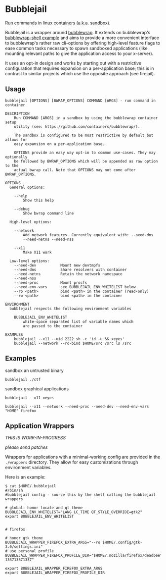 # Bubblejail

Run commands in linux containers (a.k.a. sandbox).

Bubblejail is a wrapper around [bubblewrap](https://github.com/containers/bubblewrap/).
It extends on bubblewrap's
[bubblewrap-shell example](https://github.com/containers/bubblewrap/blob/b8e6e1159e63045679ae57b8b379b39eae7798a6/demos/bubblewrap-shell.sh)
and aims to provide a more convenient interface to bubblewrap's rather raw
cli-options by offering high-level feature flags to ease common tasks necessary
to spawn sandboxed applications (like mounting relevant paths to give the
application access to your x-server).

It uses an opt-in design and works by starting out with a restrictive configuration
that requires expansion on a per-application base; this is in contrast to
similar projects which use the opposite approach (see firejail).

## Usage

```
bubblejail [OPTIONS] [BWRAP_OPTIONS] COMMAND [ARGS] - run command in container

DESCRIPTION
	Run COMMAND [ARGS] in a sandbox by using the bubblewrap container setup
	utility (see: https://github.com/containers/bubblewrap/).

	The sandbox is configured to be most restrictive by default but allows for
	easy expansion on a per-application base.

	OPTIONS provide an easy way opt-in to common use-cases. They may optionally
	be followed by BWRAP_OPTIONS which will be appended as raw option to the
	actual bwrap call. Note that OPTIONS may not come after BWRAP_OPTIONS.

OPTIONS
  General options:

	--help
		Show this help

	--debug
		Show bwrap command line

  High-level options:

	--network
		Add network features. Currently equivalent with: --need-dns
		--need-netns --need-nss

	--x11
		Make X11 work

  Low-level options:
	--need-dev           Mount new devtmpfs
	--need-dns           Share resolvers with container
	--need-netns         Retain the network namespace
	--need-nss
	--need-proc          Mount procfs
	--need-env-vars      see BUBBLEJAIL_ENV_WHITELIST below
	--ro <path>          bind <path> in the container (read-only)
	--rw <path>          bind <path> in the container

ENVIRONMENT
  bubblejail respects the following environment variables

	BUBBLEJAIL_ENV_WHITELIST
		white-space separated list of variable names which
		are passed to the container

EXAMPLES
	bubblejail --x11 --uid 2222 sh -c 'id -u && xeyes'
	bubblejail --network --ro-bind $HOME/src /src ls /src
```

## Examples

sandbox an untrusted binary
```
bubblejail ./ctf
```

sandbox graphical applications
```
bubblejail --x11 xeyes

bubblejail --x11 --network --need-proc --need-dev --need-env-vars "HOME" firefox
```

## Application Wrappers

_THIS IS WORK-IN-PROGRESS_

_please send patches_

Wrappers for applications with a minimal-working config are provided in the
`./wrappers` directory. They allow for easy customizations through environment
variables.

Here is an example:

```
$ cat $HOME/.bubblejail
#/bin/sh
#bubblejail config - source this by the shell calling the bubblejail wrappers

# global: honor locale and qt theme
BUBBLEJAIL_ENV_WHITELIST="LANG LC_TIME QT_STYLE_OVERRIDE=gtk2"
export BUBBLEJAIL_ENV_WHITELIST


# firefox

# honor gtk theme
BUBBLEJAIL_WRAPPER_FIREFOX_EXTRA_ARGS="--ro $HOME/.config/gtk-3.0/settings.ini"
# use personal profile
BUBBLEJAIL_WRAPPER_FIREFOX_PROFILE_DIR="$HOME/.mozilla/firefox/deadbeef.default-133713371337"

export BUBBLEJAIL_WRAPPER_FIREFOX_EXTRA_ARGS
export BUBBLEJAIL_WRAPPER_FIREFOX_PROFILE_DIR
```
